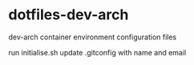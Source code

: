 # dotfiles-dev-arch
dev-arch container environment configuration files

run initialise.sh
update .gitconfig with name and email 
